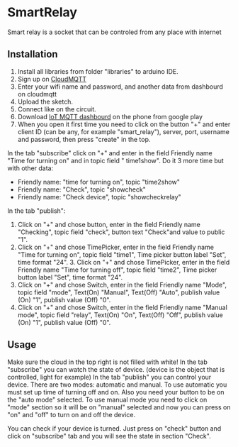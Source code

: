 # SmartRelay
Smart relay is a socket that can be controled from any place with internet
## Installation
1. Install all libraries from folder "libraries" to arduino IDE.
2. Sign up on [CloudMQTT](https://api.cloudmqtt.com)
2. Enter your wifi name and password, and another data from dashbourd on cloudmqtt
3. Upload the sketch.
4. Connect like on the circuit.
5. Download [loT MQTT dashbourd](https://play.google.com/store/apps/details?id=com.thn.iotmqttdashboard&hl) on the phone from google play
6. When you open it first time you need to click on the button "+" and enter client ID (can be any, for example "smart_relay"), server, port, username and password, then press "create" in the top.

In the tab "subscribe" click on "+" and enter in the field Friendly name "Time for turning on" and in topic field " time1show". Do it 3 more time but with other data:
- Friendly name: "time for turning on", topic "time2show"
- Friendly name: "Check", topic "showcheck"
- Friendly name: "Check device", topic "showcheckrelay"

In the tab "publish":
1. Click on "+" and chose button, enter in the field Friendly name "Checking", topic field "check", button text "Check"and value to public "1". 
2. Click on "+" and chose TimePicker, enter in the field Friendly name "Time for turning on", topic field "time1", Time picker button label "Set", time format "24". 3. Click on "+" and chose TimePicker, enter in the field Friendly name "Time for turning off", topic field "time2", Time picker button label "Set", time format "24". 
4. Click on "+" and chose Switch, enter in the field Friendly name "Mode", topic field "mode", Text(On) "Manual", Text(Off) "Auto", publish value (On) "1", publish value (Off) "0". 
5. Click on "+" and chose Switch, enter in the field Friendly name "Manual mode", topic field "relay", Text(On) "On", Text(Off) "Off", publish value (On) "1", publish value (Off) "0". 

## Usage
Make sure the cloud in the top right is not filled with white!
In the tab "subscribe" you can watch the state of device. (device is the object that is controlled, light for example)
In the tab "publish" you can control your device.
There are two modes: automatic and manual. To use automatic you must set up time of turning off and on. Also you need your button to be on the "auto mode" selected. To use manual mode you need to click on "mode" section so it will be on "manual" selected and now you can press on "on" and "off" to turn on and off the device. 

You can check if your device is turned. Just press on "check" button and click on "subscribe" tab and you will see the state in section "Check".